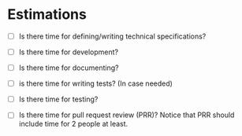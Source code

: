 # Estimations

- [ ] Is there time for defining/writing technical specifications?

- [ ] Is there time for development?

- [ ] Is there time for documenting?

- [ ] is there time for writing tests? (In case needed)

- [ ] Is there time for testing?

- [ ] Is there time for pull request review (PRR)? Notice that PRR should include time for 2 people at least.
